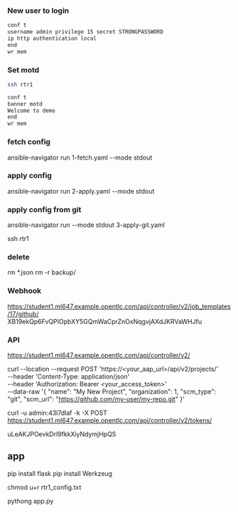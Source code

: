 ### New user to login
```sh
conf t
username admin privilege 15 secret STRONGPASSWORD
ip http authentication local
end
wr mem
```

### Set motd
```sh
ssh rtr1

conf t
banner motd
Welcome to demo
end
wr mem
```


### fetch config
ansible-navigator run 1-fetch.yaml --mode stdout


### apply config
ansible-navigator run 2-apply.yaml --mode stdout

### apply config from git
ansible-navigator run  --mode stdout 3-apply-git.yaml

ssh rtr1


### delete
rm *.json
rm -r backup/


### Webhook
https://student1.ml647.example.opentlc.com/api/controller/v2/job_templates/17/github/
XB19ekQp6FvQPIOpbXY5GQmWaCprZnOxNqgvjAXdJKRVaWHJfu



### API
https://student1.ml647.example.opentlc.com/api/controller/v2/


curl --location --request POST 'https://<your_aap_url>/api/v2/projects/' \
--header 'Content-Type: application/json' \
--header 'Authorization: Bearer <your_access_token>' \
--data-raw '{
  "name": "My New Project",
  "organization": 1,
  "scm_type": "git",
  "scm_url": "https://github.com/my-user/my-repo.git"
}'

curl -u admin:43l7dlaf -k -X POST https://student1.ml647.example.opentlc.com/api/controller/v2/tokens/

uLeAKJPOevkDrl9fkkXiyNdymjHpQS


## app
pip install flask
pip install Werkzeug

chmod u+r rtr1_config.txt

pythong app.py
